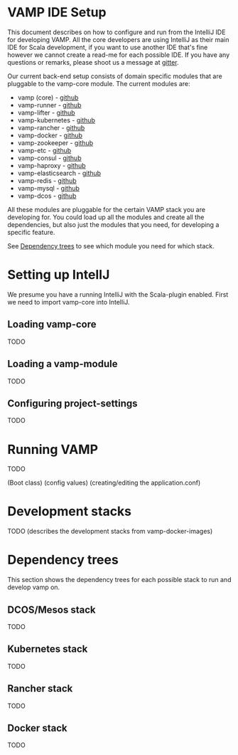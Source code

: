 # VAMP IDE Setup

This document describes on how to configure and run from the IntelliJ IDE for developing
VAMP. All the core developers are using IntelliJ as their main IDE for Scala
development, if you want to use another IDE that's fine however we cannot create
a read-me for each possible IDE. If you have any questions or remarks, please shoot
us a message at [gitter](https://gitter.im/magneticio/vamp).

Our current back-end setup consists of domain specific modules that are
pluggable to the vamp-core module. The current modules are:

* vamp (core) - [github](https://github.com/magneticio/vamp)
* vamp-runner - [github](https://github.com/magneticio/vamp-runner)
* vamp-lifter - [github](https://github.com/magneticio/vamp-lifter)
* vamp-kubernetes - [github](https://github.com/magneticio/vamp-kubernetes)
* vamp-rancher - [github](https://github.com/magneticio/vamp-rancher)
* vamp-docker - [github](https://github.com/magneticio/vamp-docker)
* vamp-zookeeper - [github](https://github.com/magneticio/vamp-zookeeper)
* vamp-etc - [github](https://github.com/magneticio/vamp-etcd)
* vamp-consul - [github](https://github.com/magneticio/vamp-consul)
* vamp-haproxy - [github](https://github.com/magneticio/vamp-haproxy)
* vamp-elasticsearch - [github](https://github.com/magneticio/vamp-elasticsearch)
* vamp-redis - [github](https://github.com/magneticio/vamp-redis)
* vamp-mysql - [github](https://github.com/magneticio/vamp-mysql)
* vamp-dcos - [github](https://github.com/magneticio/vamp-dcos)

All these modules are pluggable for the certain VAMP stack you are developing for.
You could load up all the modules and create all the dependencies, but also just
the modules that you need, for developing a specific feature.

See [Dependency trees](#dependency-trees) to see which module you need for which stack.

# Setting up IntelIJ

We presume you have a running IntelliJ with the Scala-plugin enabled. First we
need to import vamp-core into IntelliJ.

## Loading vamp-core

TODO

## Loading a vamp-module

TODO

## Configuring project-settings

TODO

# Running VAMP

TODO

(Boot class)
(config values)
(creating/editing the application.conf)

# Development stacks

TODO (describes the development stacks from vamp-docker-images)

# Dependency trees

This section shows the dependency trees for each possible stack to run and develop
vamp on.

## DCOS/Mesos stack

TODO

## Kubernetes stack

TODO

## Rancher stack

TODO

## Docker stack

TODO
